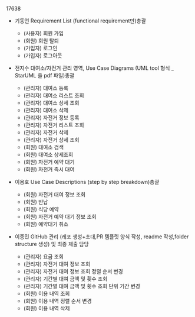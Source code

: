 17638
- 기동언
Requirement List (functional requirement만)총괄
  - (사용자) 회원 가입
  - (회원) 회원 탈퇴
  - (가입자) 로그인
  - (가입자) 로그아웃


- 전지수
대여소/자전거 관리 영역, Use Case Diagrams (UML tool 형식 _ StarUML 을 pdf 파일)총괄
  - (관리자) 대여소 등록
  - (관리자) 대여소 리스트 조회
  - (관리자) 대여소 상세 조회
  - (관리자) 대여소 삭제
  - (관리자) 자전거 정보 등록
  - (관리자) 자전거 리스트 조회
  - (관리자) 자전거 삭제
  - (관리자) 자전거 상세 조회
  - (회원) 대여소 검색
  - (회원) 대여소 상세조회
  - (회원) 자전거 예약 대기
  - (회원) 자전거 즉시 대여

- 이용호
Use Case Descriptions (step by step breakdown)총괄
  - (회원) 자전거 대여 정보 조회
  - (회원) 반납
  - (회원) 식당 예약
  - (회원) 자전거 예약 대기 정보 조회
  - (회원) 예약대기 취소

  
- 이종민
GitHub 관리 (레포 생성+초대,PR 템플릿 양식 작성, readme 작성,folder structure 생성) 및 최종 제출 담당
  - (관리자) 요금 조회
  - (관리자) 자전거 대여 정보 조회
  - (관리자) 자전거 대여 정보 조회 정렬 순서 변경
  - (관리자) 기간별 대여 금액 및 횟수 조회
  - (관리자) 기간별 대여 금액 및 횟수 조회 단위 기간 변경
  - (회원) 이용 내역 조회
  - (회원) 이용 내역 정렬 순서 변경
  - (회원) 이용 내역 삭제